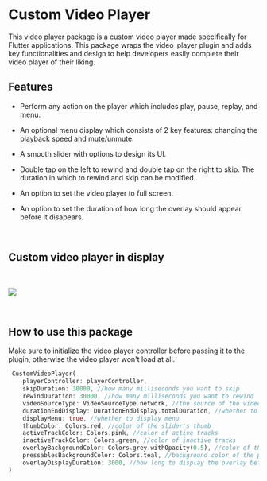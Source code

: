 # Custom Video Player

This video player package is a custom video player made specifically for Flutter applications. This package wraps the video_player plugin and adds key functionalities and design to help developers easily complete their video player of their liking.

## Features

* Perform any action on the player which includes play, pause, replay, and menu.

* An optional menu display which consists of 2 key features: changing the playback speed and mute/unmute.

* A smooth slider with options to design its UI.

* Double tap on the left to rewind and double tap on the right to skip. The duration in which to rewind and skip can be modified.

* An option to set the video player to full screen. 

* An option to set the duration of how long the overlay should appear before it disapears.

<br />

## Custom video player in display  

<br />

![](https://github.com/joec05/files/blob/main/custom_video_player/preview_video_player.gif?raw=true)

<br />

## How to use this package

Make sure to initialize the video player controller before passing it to the plugin, otherwise the video player won't load at all.

```dart
 CustomVideoPlayer(
    playerController: playerController,
    skipDuration: 30000, //how many milliseconds you want to skip
    rewindDuration: 30000, //how many milliseconds you want to rewind
    videoSourceType: VideoSourceType.network, //the source of the video: assets, file, network,
    durationEndDisplay: DurationEndDisplay.totalDuration, //whether to display in total duration or remaining duration
    displayMenu: true, //whether to display menu
    thumbColor: Colors.red, //color of the slider's thumb
    activeTrackColor: Colors.pink, //color of active tracks
    inactiveTrackColor: Colors.green, //color of inactive tracks
    overlayBackgroundColor: Colors.grey.withOpacity(0.5), //color of the overlay's background
    pressablesBackgroundColor: Colors.teal, //background color of the pressable icons such as play, pause, replay, and menu
    overlayDisplayDuration: 3000, //how long to display the overlay before it disappears, in ms
)
```

